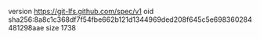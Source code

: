 version https://git-lfs.github.com/spec/v1
oid sha256:8a8c1c368df7f54fbe662b121d1344969ded208f645c5e698360284481298aae
size 1738
